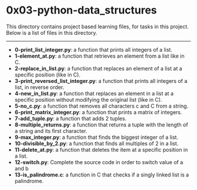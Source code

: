 # 0x03-python-data_structures

This directory contains project based learning files, for tasks in this project.
Below is a list of files in this directory.

---
- **0-print_list_integer.py**:  a function that prints all integers of a list.
- **1-element_at.py**: a function that retrieves an element from a list like in C.
- **2-replace_in_list.py**: a function that replaces an element of a list at a specific position (like in C).
- **3-print_reversed_list_integer.py**: a function that prints all integers of a list, in reverse order.
- **4-new_in_list.py**: a function that replaces an element in a list at a specific position without modifying the original list (like in C).
- **5-no_c.py**: a function that removes all characters c and C from a string.
- **6-print_matrix_integer.py**:  a function that prints a matrix of integers.
- **7-add_tuple.py**:  a function that adds 2 tuples.
- **8-multiple_returns.py**:  a function that returns a tuple with the length of a string and its first character.
- **9-max_integer.py**:  a function that finds the biggest integer of a list.
- **10-divisible_by_2.py**: a function that finds all multiples of 2 in a list.
- **11-delete_at.py**: a function that deletes the item at a specific position in a list.
- **12-switch.py**: Complete the source code in order to switch value of a and b
- **13-is_palindrome.c**: a function in C that checks if a singly linked list is a palindrome.
